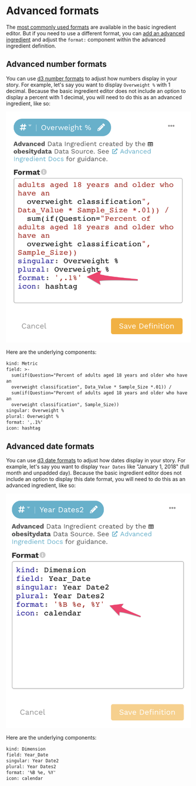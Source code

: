 # Advanced formats

The [most commonly used formats](../defining-ingredients/ingredient-formats.md) are available in the basic ingredient editor. But if you need to use a different format, you can [add an advanced ingredient](../defining-ingredients/#adding-an-advanced-ingredient) and adjust the `format:` component within the advanced ingredient definition.

## Advanced number formats

You can use  [d3 number formats](https://github.com/d3/d3-format) to adjust how numbers display in your story. For example, let's say you want to display `Overweight %` with 1 decimal. Because the basic ingredient editor does not include an option to display a percent with 1 decimal, you will need to do this as an advanced ingredient, like so:

![Set format to a percent with 1 decimal](../../../.gitbook/assets/image%20%2848%29.png)

Here are the underlying components:

```text
kind: Metric
field: >-
  sum(if(Question="Percent of adults aged 18 years and older who have an
  overweight classification", Data_Value * Sample_Size *.01)) /
  sum(if(Question="Percent of adults aged 18 years and older who have an
  overweight classification", Sample_Size))
singular: Overweight %
plural: Overweight %
format: ',.1%'
icon: hashtag
```

## Advanced date formats

You can use [d3 date formats](https://github.com/d3/d3-time-format) to adjust how dates display in your story. For example, let's say you want to display `Year Dates` like "January 1, 2018" \(full month and unpadded day\). Because the basic ingredient editor does not include an option to display this date format, you will need to do this as an advanced ingredient, like so:

![Set date format to full month and unpadded day](../../../.gitbook/assets/image%20%2849%29.png)

Here are the underlying components:

```text
kind: Dimension
field: Year_Date
singular: Year Date2
plural: Year Dates2
format: '%B %e, %Y'
icon: calendar
```

